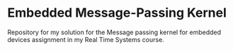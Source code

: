 # Embedded Message-Passing Kernel
Repository for my solution for the Message passing kernel for embedded devices assignment in my Real Time Systems course.
